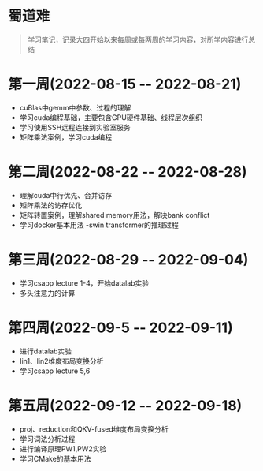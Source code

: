 # 蜀道难
> 学习笔记，记录大四开始以来每周或每两周的学习内容，对所学内容进行总结
# 第一周(2022-08-15 -- 2022-08-21)
- cuBlas中gemm中参数、过程的理解
- 学习cuda编程基础，主要包含GPU硬件基础、线程层次组织
- 学习使用SSH远程连接到实验室服务
- 矩阵乘法案例，学习cuda编程
# 第二周(2022-08-22 -- 2022-08-28)
- 理解cuda中行优先、合并访存
- 矩阵乘法的访存优化
- 矩阵转置案例，理解shared memory用法，解决bank conflict
- 学习docker基本用法
-swin transformer的推理过程
# 第三周(2022-08-29 -- 2022-09-04)
- 学习csapp lecture 1-4，开始datalab实验
- 多头注意力的计算
# 第四周(2022-09-5 -- 2022-09-11)
- 进行datalab实验
- lin1、lin2维度布局变换分析
- 学习csapp lecture 5,6
# 第五周(2022-09-12 -- 2022-09-18)
- proj、reduction和QKV-fused维度布局变换分析
- 学习词法分析过程
- 进行编译原理PW1,PW2实验
- 学习CMake的基本用法
